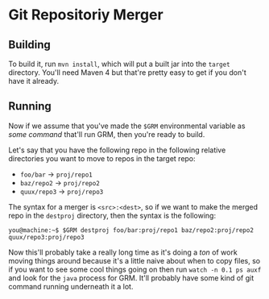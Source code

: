 # Git Repositoriy Merger

## Building

To build it, run `mvn install`, which will put a built jar into the `target` directory.  You'll need Maven 4 but that're pretty easy to get if you don't have it already.

## Running

Now if we assume that you've made the `$GRM` environmental variable as *some command* that'll run GRM, then you're ready to build.

Let's say that you have the following repo in the following relative directories you want to move to repos in the target repo:

* `foo/bar` -> `proj/repo1`
* `baz/repo2` -> `proj/repo2`
* `quux/repo3` -> `proj/repo3`

The syntax for a merger is `<src>:<dest>`, so if we want to make the merged repo in the `destproj` directory, then the syntax is the following:

    you@machine:~$ $GRM destproj foo/bar:proj/repo1 baz/repo2:proj/repo2 quux/repo3:proj/repo3

Now this'll probably take a really long time as it's doing a *ton* of work moving things around because it's a little naive about when to copy files, so if you want to see some cool things going on then run `watch -n 0.1 ps auxf` and look for the `java` process for GRM.  It'll probably have some kind of git command running underneath it a lot.
